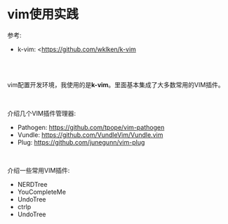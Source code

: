 # vim使用实践

参考:
- k-vim: <<https://github.com/wklken/k-vim>

<br/>
<br/>


vim配置开发环境，我使用的是**k-vim**。里面基本集成了大多数常用的VIM插件。

<br/>

介绍几个VIM插件管理器:

- Pathogen: <https://github.com/tpope/vim-pathogen>
- Vundle: <https://github.com/VundleVim/Vundle.vim>
- Plug: <https://github.com/junegunn/vim-plug>

<br/>

介绍一些常用VIM插件:
- NERDTree
- YouCompleteMe
- UndoTree
- ctrlp
- UndoTree
